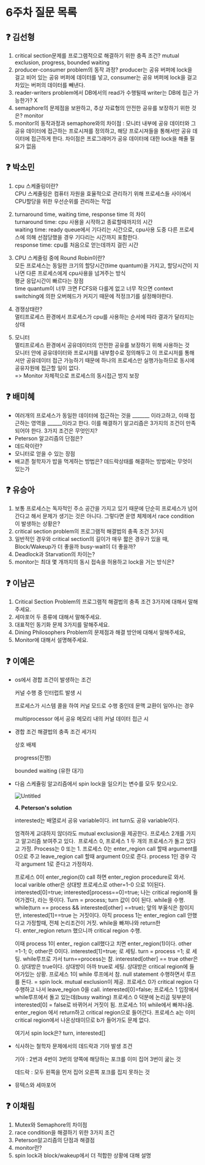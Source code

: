 # 6주차 질문 목록

## ❓ 김선형
1. critical section문제를 프로그램적으로 해결하기 위한 충족 조건? mutual exclusion, progress, bounded waiting
2. producer-consumer problem의 동작 과정? producer는 공유 버퍼에 lock을 걸고 비어 있는 공유 버퍼에 데이터를 넣고, consumer는 공유 버퍼에 lock을 걸고 차있는 버퍼의 데이터를 빼낸다.
3. reader-writers problem에서 DB에서의 read가 수행될때 writer는 DB에 접근 가능한가? X 
4. semaphore의 문제점을 보완하고, 추상 자료형의 안전한 공유를 보장하기 위한 것은? monitor
5. monitor의 동작과정과 semaphore와의 차이점 : 모니터 내부에 공유 데이터와 그 공유 데이터에 접근하는 프로시져를 정의하고, 해당 프로시져들을 통해서만 공유 데이터에 접근하게 한다. 차이점은 프로그래머가 공유 데이터에 대한 lock을 해줄 필요가 없음

## ❓ 박소민
1. cpu 스케줄링이란?<br>
 CPU 스케줄링은 컴퓨터 자원을 효율적으로 관리하기 위해 프로세스들 사이에서 CPU할당을 위한 우선순위를 관리하는 작업
    
2. turnaround time, waiting time, response time 의 차이<br>
    turnaround time: cpu 사용을 시작하고 종료할때까지의 시간<br>
    waiting time: ready queue에서 기다리는 시간으로, cpu사용 도중 다른 프로세스에 의해 선점당했을 경우 기다리는 시간까지 포함한다.<br>
    response time: cpu를 처음으로 얻는데까지 걸린 시간<br>
    
3. CPU 스케줄링 중에 Round Robin이란?<br>
    모든 프로세스는 동일한 크기의 할당시간(time quantum)을 가지고, 할당시간이 지나면 다른 프로세스에게 cpu사용을 넘겨주는 방식<br>
    평균 응답시간이 빠르다는 장점<br>
    time quantum이 너무 크면 FCFS와 다를게 없고 너무 작으면 context switching에 의한 오버헤드가 커지기 때문에 적정크기를 설정해야한다.<br>
    
4. 경쟁상태란? <br>
    멀티프로세스 환경에서 프로세스가 cpu를 사용하는 순서에 따라 결과가 달라지는 상태<br>
   
5. 모니터<br>
 멀티프로세스 환경에서 공유데이터의 안전한 공유를 보장하기 위해 사용하는 것<br>
모니터 안에 공유데이터와 프로시저를 내부함수로 정의해두고 이 프로시저를 통해서만 공유데이터 접근 가능하기 때문에 하나의 프로세스만 실행가능하므로 동시에 공유자원에 접근할 일이 없다.<br>
=> Monitor 자체적으로 프로세스의 동시접근 방지 보장 <br>

## ❓ 배미혜
- 여러개의 프로세스가 동일한 데이터에 접근하는 것을  _______ 이라고하고,  이때 접근하는 영역을 ______이라고 한다. 이를 해결하기 알고리즘은 3가지의 조건이 만족되어야 한다. 3가지 조건은 무엇인지?
- Peterson 알고리즘의 단점은?
- 데드락이란?
- 모니터로 얻을 수 있는 장점
- 배고픈 철학자가 밥을 먹게하는 방법은? 데드락상태를 해결하는 방법에는 무엇이 있는가

## ❓ 유승아

1. 보통 프로세스는 독자적인 주소 공간을 가지고 있기 때문에 단순히 프로세스가 넘어간다고 해서 문제가 생기는 것은 아니다. 그렇다면 운영 체제에서 race condition이 발생하는 상황은?
2. critical section problem의 프로그램적 해결법의 충족 조건 3가지
3. 일반적인 경우와 critical section의 길이가 매우 짧은 경우가 있을 때, Block/Wakeup가 더 좋을까  busy-wait이 더 좋을까?
4. Deadlock과 Starvation의 차이는?
5. monitor는 최대 몇 개까지의 동시 접속을 허용하고 lock을 거는 방식은?

## ❓ 이남곤

1. Critical Section Problem의 프로그램적 해결법의 충족 조건 3가지에 대해서 말해주세요.
2. 세마포어 두 종류에 대해서 말해주세요.
3. 대표적인 동기화 문제 3가지를 말해주세요.
4. Dining Philosophers Problem의 문제점과 해결 방안에 대해서 말해주세요,
5. Monitor에 대해서 설명해주세요.

## ❓ 이예은

- os에서 경합 조건이 발생하는 조건
    
    커널 수행 중 인터럽트 발생 시
    
    프로세스가 시스템 콜을 하여 커널 모드로 수행 중인데 문맥 교환이 일어나는 경우
    
    multiprocessor 에서 공유 메모리 내의 커널 데이터 접근 시
    
- 경합 조건 해결법의 충족 조건 세가지
    
    상호 배제
    
    progress(진행)
    
    bounded waiting (유한 대기)
    
- 다음 스케쥴링 알고리즘에서 spin lock을 일으키는 변수를 모두 찾으시오.
    
    ![Untitled](https://s3-us-west-2.amazonaws.com/secure.notion-static.com/feb15a70-40c9-435a-b700-fb8549901281/Untitled.png)
    
    **4. Peterson's solution**
    
    interested는 배열로서 공유 variable이다. int turn도 공유 variable이다.
    
    엄격하게 교대하지 않더라도 mutual exclusion을 제공한다. 프로세스 2개를 가지고 알고리즘 보여주고 있다.  프로세스 0, 프로세스 1 두 개의 프로세스가 돌고 있다고 가정. Process는 0 또는 1. 프로세스 0는 enter_region call 할때 argument를 0으로 주고 leave_region call 할때 argument 0으로 준다. process 1인 경우 각각 argument 1로 준다고 가정하자.
    
    프로세스 0이 enter_region(0) call 하면 enter_region procedure로 와서. local varible other은 상대방 프로세스로 other=1-0 으로 1이된다. interested[0]=true; interested[process==0]=true; 나는 critical region에 들어가겠다, 라는 뜻이다. Turn = process; turn 값이 0이 된다. while을 수행. while(turn == process && interested[other] ==true); 앞의 부울식은 참이지만, interested[1]==true 는 거짓이다. 아직 process 1는 enter_region call 안했다고 가정할때, 전체 논리조건이 거짓. while을 빠져나와 return한다. enter_region return 했으니까 critical region 수행.
    
    이때 process 1이 enter_ region call했다고 치면 enter_region(1)이다. other =1-1; 0; other은 0이다. interested[1]=true; 로 세팅. turn = process =1; 로 세팅. while루프로 가서 turn==process는 참. interested[other] == true other은 0. 상대방은 true이다. 상대방이 아까 true로 세팅. 상대방은 critical region에 들어가있는 상황. 프로세스 1이 while 루프에서 참. null statement 수행하면서 루프를 돈다. = spin lock. mutual exclusion이 제공. 프로세스 0가 critical region 다 수행하고 나서 leave_region 0을 call. interested[0]=false; 프로세스 1 입장에서 while루프에서 돌고 있는데(busy waiting) 프로세스 0 덕분에 논리곱 뒷부분이 interested[0] = false로 바뀌어서 거짓이 됨. 프로세스 1이 while에서 빠져나옴. enter_region 에서 return하고 critical region으로 들어간다. 프로세스 a는 이미 critical region에서 나온상태이므로 b가 들어가도 문제 없다.
    
    여기서 spin lock은? turn, interested[]
    
- 식사하는 철학자 문제에서의 데드락과 기아 발생 조건
    
    기아 : 2번과 4번이 3번의 양쪽에 해당하는 포크를 이미 집어 3번이 굶는 것
    
    데드락 : 모두 왼쪽을 먼저 집어 오른쪽 포크를 집지 못하는 것
    
- 뮤텍스와 세마포어


## ❓ 이채림
1. Mutex와 Semaphore의 차이점
2. race condition을 해결하기 위한 3가지 조건
3. Peterson알고리즘의 단점과 해결점  
4. monitor란?    
5. spin lock과 block/wakeup에서 더 적합한 상황에 대해 설명
